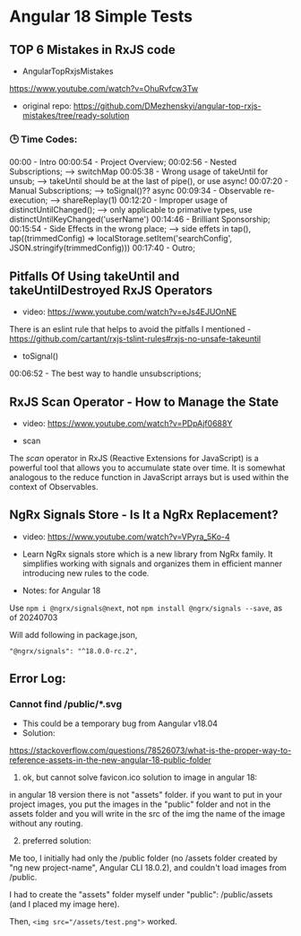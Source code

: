 # Angular 18 Simple Tests

## TOP 6 Mistakes in RxJS code

- AngularTopRxjsMistakes

https://www.youtube.com/watch?v=OhuRvfcw3Tw

- original repo:
https://github.com/DMezhenskyi/angular-top-rxjs-mistakes/tree/ready-solution

### 🕒  Time Codes:
00:00 - Intro
00:00:54 - Project Overview;
00:02:56  - Nested Subscriptions; --> switchMap
00:05:38 - Wrong usage of takeUntil for unsub; --> takeUntil should be at the last of pipe(), or use async!
00:07:20 - Manual Subscriptions; --> toSignal()?? async
00:09:34 - Observable re-execution; --> shareReplay(1)
00:12:20 - Improper usage of distinctUntilChanged(); --> only applicable to primative types, use distinctUntilKeyChanged('userName')
00:14:46 - Brilliant Sponsorship;
00:15:54 - Side Effects in the wrong place; --> side effets in tap(), tap((trimmedConfig) => localStorage.setItem('searchConfig', JSON.stringify(trimmedConfig)))
00:17:40 - Outro;

## Pitfalls Of Using takeUntil and takeUntilDestroyed RxJS Operators

- video: https://www.youtube.com/watch?v=eJs4EJUOnNE

There is an eslint rule that helps to avoid the pitfalls I mentioned - https://github.com/cartant/rxjs-tslint-rules#rxjs-no-unsafe-takeuntil

- toSignal()

00:06:52 - The best way to handle unsubscriptions;

## RxJS Scan Operator - How to Manage the State

- video: https://www.youtube.com/watch?v=PDpAjf0688Y

- scan

The *scan* operator in RxJS (Reactive Extensions for JavaScript) is a powerful tool that allows you to accumulate state over time. It is somewhat analogous to the reduce function in JavaScript arrays but is used within the context of Observables.

## NgRx Signals Store - Is It a NgRx Replacement?

- video: https://www.youtube.com/watch?v=VPyra_5Ko-4
- Learn NgRx signals store which is a new library from NgRx family. It simplifies working with signals and organizes them in efficient manner introducing new rules to the code.

- Notes: for Angular 18

Use `npm i @ngrx/signals@next`, not `npm install @ngrx/signals --save`, as of 20240703

Will add following in package.json,

`"@ngrx/signals": "^18.0.0-rc.2",`

## Error Log:

### Cannot find /public/*.svg

- This could be a temporary bug from Aangular v18.04
- Solution:

https://stackoverflow.com/questions/78526073/what-is-the-proper-way-to-reference-assets-in-the-new-angular-18-public-folder

1. ok, but cannot solve favicon.ico
solution to image in angular 18:

in angular 18 version there is not "assets" folder. if you want to put in your project images, you put the images in the "public" folder and not in the assets folder and you will write in the src of the img the name of the image without any routing.

2. preferred solution:

Me too, I initially had only the /public folder (no /assets folder created by "ng new project-name", Angular CLI 18.0.2), and couldn't load images from /public.

I had to create the "assets" folder myself under "public": /public/assets (and I placed my image here).

Then, `<img src="/assets/test.png">` worked.

